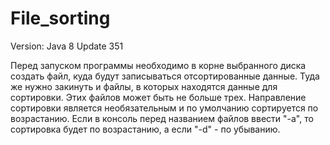 # File_sorting
Version: Java 8 Update 351

Перед запуском программы необходимо в корне выбранного диска создать файл, куда будут записываться отсортированные данные.
Туда же нужно закинуть и файлы, в которых находятся данные для сортировки. Этих файлов может быть не больше трех.
Направление сортировки является необязательным и по умолчанию сортируется по возрастанию.
Если в консоль перед названием файлов ввести "-a", то сортировка будет по возрастанию, а если "-d" - по убыванию.
